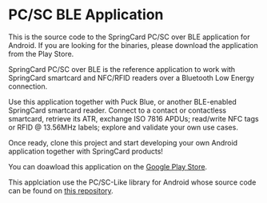 # PC/SC BLE Application

This is the source code to the SpringCard PC/SC over BLE application for Android. If you are looking for the binaries, please download the application from the Play Store.

SpringCard PC/SC over BLE is the reference application to work with SpringCard smartcard and NFC/RFID readers over a Bluetooth Low Energy connection.

Use this application together with Puck Blue, or another BLE-enabled SpringCard smartcard reader. Connect to a contact or contactless smartcard, retrieve its ATR, exchange ISO 7816 APDUs; read/write NFC tags or RFID @ 13.56MHz labels; explore and validate your own use cases.

Once ready, clone this project and start developing your own Android application together with SpringCard products!

You can doawload this application on the [Google Play Store](https://play.google.com/store/apps/details?id=com.springcard.pcsclike_sample_ble).

This applciation use the  PC/SC-Like library for Android whose source code can be found on [this repository](https://github.com/springcard/android-pcsclike/).